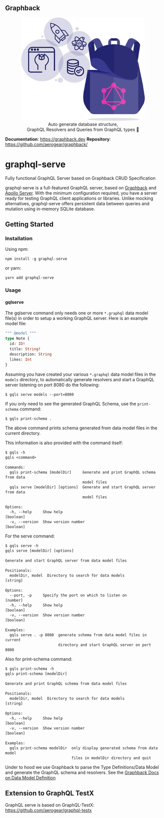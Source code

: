 ## Graphback

<p align="center">
  <img width="400" src="https://raw.githubusercontent.com/aerogear/graphback/master/website/static/img/logo.png">
  <br/>
  Auto generate database structure, <br/>
  GraphQL Resolvers and Queries from GraphQL types 🚀
</p>

**Documentation**: https://graphback.dev
**Repository**: https://github.com/aerogear/graphback/

# graphql-serve

Fully functional GraphQL Server based on Graphback CRUD Specification

graphql-serve is a full-featured GraphQL server, based on
[Graphback](https://graphback.dev/) and
[Apollo Server](https://www.apollographql.com/docs/apollo-server/). With the
minimum configuration required, you have a server ready for testing GraphQL
client applications or libraries. Unlike mocking alternatives, graphql-serve
offers persistent data between queries and mutation using in-memory SQLite
database.



## Getting Started

### Installation

Using npm:

```
npm install -g graphql-serve
```

or yarn:

```
yarn add graphql-serve
```

### Usage


#### gqlserve

The gqlserve command only needs one or more `*.graphql` data model file(s) in order to setup a working GraphQL server. Here is an example model file:

```graphql
""" @model """
type Note {
  id: ID!
  title: String!
  description: String
  likes: Int
}
```


Assuming you have created your various `*.graphql` data model files in the `models` directory, to automatically generate resolvers and start a GraphQL server listening on port 8080 do the following:

```
$ gqls serve models --port=8080
```


If you only need to see the generated GraphQL Schema, use the `print-schema` command:

```
$ gqls print-schema .
```
The above command prints schema generated from data model files in the current directory.

This information is also provided with the command itself:
```
$ gqls -h
gqls <command>

Commands:
  gqls print-schema [modelDir]     Generate and print GraphQL schema from data
                                   model files
  gqls serve [modelDir] [options]  Generate and start GraphQL server from data
                                   model files

Options:
  -h, --help     Show help                                             [boolean]
  -v, --version  Show version number                                   [boolean]
```
For the serve command:
```
$ gqls serve -h
gqls serve [modelDir] [options]

Generate and start GraphQL server from data model files

Positionals:
  modelDir, model  Directory to search for data models                  [string]

Options:
  --port, -p     Specify the port on which to listen on                 [number]
  -h, --help     Show help                                             [boolean]
  -v, --version  Show version number                                   [boolean]

Examples:
  gqls serve . -p 8080  generate schema from data model files in current
                        directory and start GraphQL server on port 8080
```

Also for print-schema command:
```
$ gqls print-schema -h
gqls print-schema [modelDir]

Generate and print GraphQL schema from data model files

Positionals:
  modelDir, model  Directory to search for data models                  [string]

Options:
  -h, --help     Show help                                             [boolean]
  -v, --version  Show version number                                   [boolean]

Examples:
  gqls print-schema modelDir  only display generated schema from data model
                              files in modelDir directory and quit
```

Under to hood we use Graphback to parse the Type Definitions/Data Model and
generate the GraphQL schema and resolvers. See the
[Graphback Docs on Data Model Definition](https://graphback.dev/docs/datamodel)


## Extension to GraphQL TestX

GraphQL serve is based on GraphQL-TestX:
https://github.com/aerogear/graphql-testx
